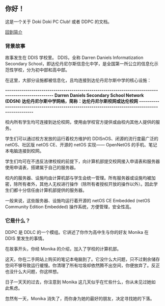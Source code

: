 ## 你好！
这是一个关于 Doki Doki PC Club! 或者 DDPC 的文档。

[回到简介](/profile/README_ZH.md)

### 背景故事
故事发生在 DDIS 学校里。
DDIS，全称 Darren Daniels Informatization Secondary School，即达伦丹尼尔斯信息化中学，是全国第一所公立的信息化示范性学校，分为初中部和高中部。

在这里，大部分设施都被信息化，且均连接到达伦丹尼尔斯中学的核心设施：


**\-\-\-\-\-\-\-\-\-\-\-\-\-\-\-\-\-\-\-\-\-\-\-\-\-\-\-\-\-\-\-\-\-\-\-\-\-\-\-\-\-\-\-\-\-\-\-\-\-\-\-\-\-\-\-\-\-\-\-\-\-\-\-\-\-\-\-\-\-\-\-\-\-\-\-\-\-\-\-\-\-\-\-\-\-\-\-\-\-\-\-\-\-\-\-\-\-\-\-\-**
**Darren Daniels Secondary School Network (DDSN)**
**达伦丹尼尔斯中学网络，简称：达伦丹尼尔斯校网或达伦校网**
**\-\-\-\-\-\-\-\-\-\-\-\-\-\-\-\-\-\-\-\-\-\-\-\-\-\-\-\-\-\-\-\-\-\-\-\-\-\-\-\-\-\-\-\-\-\-\-\-\-\-\-\-\-\-\-\-\-\-\-\-\-\-\-\-\-\-\-\-\-\-\-\-\-\-\-\-\-\-\-\-\-\-\-\-\-\-\-\-\-\-\-\-\-\-\-\-\-\-\-\-**


校内所有学生均可连接到达伦校网，使用由学校官方提供或由校内其他人提供的服务。

学生们可以通过校方发放的运行着校方维护的 DDISnOS、闭源的流行度最广泛的 netOS、社区版 netOS CE、开源的 netOS 实现—— OpenNetOS 的手机、笔记本电脑连接到校网。

学生们均可在不违反法律校规的前提下，向计算机部提交校网接入申请表和服务器使用申请表，搭建属于自己的服务器。

校内的服务器、设施均由计算机部与学生会统一管理。所有服务器或设施均被加密，除所有者外，其他人无权进行操作（除所有者授权开放的操作以外）。因此学生们都十分信任由计算机部提供的服务器。

一般来说，这些服务器、设施均运行着开源的 netOS CE Embedded (netOS Community Edition Embedded) 操作系统，方便管理，安全性高。


### 它是什么？
DDPC 是 DDLC 的一个模组。它讲述了你作为高中生与你的好友 Monika 在 DDIS 里发生的事情。

在故事开头，你经 Monika 的介绍，加入了学校的计算机部。

这天，你在二手网站上购买的笔记本电脑到了。它没什么大问题，只不过剩余储存空间不够导致运行缓慢。你清理了所有垃圾却依然腾不出空间，你便放弃了。反正也没什么大问题，你这样想。

日子一天天的过去，你注意到 Monika 这几天似乎在忙些什么，你从未见过她如此焦虑。

忽然有一天，Monika 消失了，而你身为她的最好的朋友，决定寻找她的下落。
